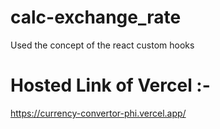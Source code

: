 # calc-exchange_rate
Used the concept of the react custom hooks

# Hosted Link of Vercel :- 

https://currency-convertor-phi.vercel.app/
